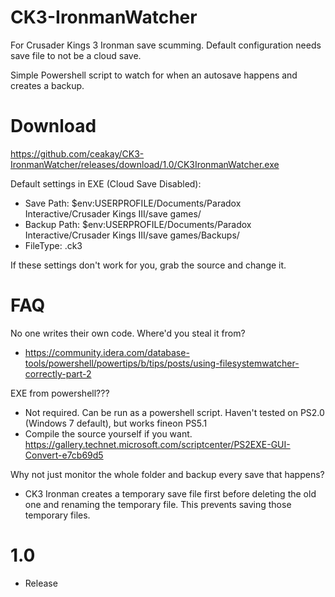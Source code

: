 # CK3-IronmanWatcher

For Crusader Kings 3 Ironman save scumming. Default configuration needs save file to not be a cloud save. 

Simple Powershell script to watch for when an autosave happens and creates a backup. 

# Download

https://github.com/ceakay/CK3-IronmanWatcher/releases/download/1.0/CK3IronmanWatcher.exe

Default settings in EXE (Cloud Save Disabled):
- Save Path: $env:USERPROFILE/Documents/Paradox Interactive/Crusader Kings III/save games/
- Backup Path: $env:USERPROFILE/Documents/Paradox Interactive/Crusader Kings III/save games/Backups/
- FileType: .ck3

If these settings don't work for you, grab the source and change it. 

# FAQ

No one writes their own code. Where'd you steal it from?
- https://community.idera.com/database-tools/powershell/powertips/b/tips/posts/using-filesystemwatcher-correctly-part-2

EXE from powershell??? 
- Not required. Can be run as a powershell script. Haven't tested on PS2.0 (Windows 7 default), but works fineon PS5.1
- Compile the source yourself if you want. https://gallery.technet.microsoft.com/scriptcenter/PS2EXE-GUI-Convert-e7cb69d5

Why not just monitor the whole folder and backup every save that happens? 
- CK3 Ironman creates a temporary save file first before deleting the old one and renaming the temporary file. This prevents saving those temporary files.

# 1.0 
- Release
